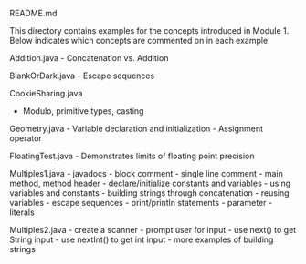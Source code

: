 README.md

This directory contains examples for the concepts introduced in Module 1.  Below indicates which
concepts are commented on in each example

Addition.java
	- Concatenation vs. Addition

BlankOrDark.java
	- Escape sequences

CookieSharing.java
- Modulo, primitive types, casting

Geometry.java 
	- Variable declaration and initialization
	- Assignment operator

FloatingTest.java
	- Demonstrates limits of floating point precision

Multiples1.java
	- javadocs
	- block comment
	- single line comment
	- main method, method header
	- declare/initialize constants and variables
	- using variables and constants
	- building strings through concatenation
	- reusing variables
	- escape sequences
	- print/println statements
	- parameter
	- literals
	
Multiples2.java
	- create a scanner
	- prompt user for input
	- use next() to get String input
	- use nextInt() to get int input
	- more examples of building strings

